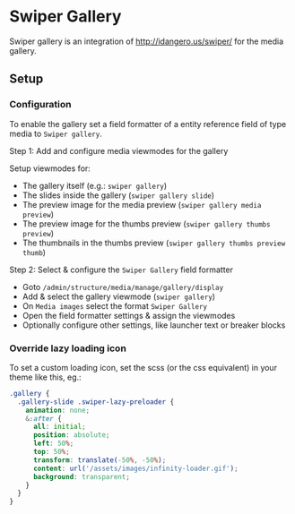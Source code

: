 Swiper Gallery
==============

Swiper gallery is an integration of http://idangero.us/swiper/ for the 
media gallery.

## Setup

### Configuration 

To enable the gallery set a field formatter of a entity reference field of type
media to `Swiper gallery`. 

Step 1: Add and configure media viewmodes for the gallery

Setup viewmodes for:

* The gallery itself (e.g.: `swiper gallery`)
* The slides inside the gallery (`swiper gallery slide`)
* The preview image for the media preview (`swiper gallery media preview`)
* The preview image for the thumbs preview (`swiper gallery thumbs preview`)
* The thumbnails in the thumbs preview (`swiper gallery thumbs preview thumb`) 

Step 2: Select & configure the `Swiper Gallery` field formatter 

* Goto `/admin/structure/media/manage/gallery/display`
* Add & select the gallery viewmode (`swiper gallery`)
* On `Media images` select the format `Swiper Gallery`
* Open the field formatter settings & assign the viewmodes
* Optionally configure other settings, like launcher text or breaker blocks

### Override lazy loading icon

To set a custom loading icon, set the scss (or the css equivalent) in your 
theme like this, eg.:

```css
.gallery {
  .gallery-slide .swiper-lazy-preloader {
    animation: none;
    &:after {
      all: initial;
      position: absolute;
      left: 50%;
      top: 50%;
      transform: translate(-50%, -50%);
      content: url('/assets/images/infinity-loader.gif');
      background: transparent;
    }
  }
}
```
